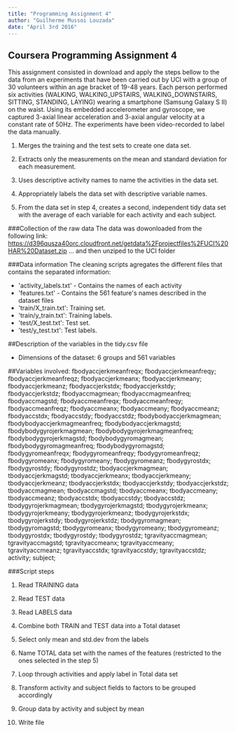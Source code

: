 ```yaml
---
title: "Programming Assignment 4"
author: "Guilherme Mussoi Louzada"
date: "April 3rd 2016"
---
```


## Coursera Programming Assignment 4

This assignment consisted in download and apply the steps bellow to the data from an experiments that have been carried out by UCI with a group of 30 volunteers within an age bracket of 19-48 years. Each person performed six activities (WALKING, WALKING_UPSTAIRS, WALKING_DOWNSTAIRS, SITTING, STANDING, LAYING) wearing a smartphone (Samsung Galaxy S II) on the waist. Using its embedded accelerometer and gyroscope, we captured 3-axial linear acceleration and 3-axial angular velocity at a constant rate of 50Hz. The experiments have been video-recorded to label the data manually. 

1) Merges the training and the test sets to create one data set.

2) Extracts only the measurements on the mean and standard deviation for each measurement.

3) Uses descriptive activity names to name the activities in the data set.

4) Appropriately labels the data set with descriptive variable names.

5) From the data set in step 4, creates a second, independent tidy data set with the average of each variable for each activity and each subject.

###Collection of the raw data
The data was dowonloaded from the following link:
https://d396qusza40orc.cloudfront.net/getdata%2Fprojectfiles%2FUCI%20HAR%20Dataset.zip
... and then unziped to the UCI folder


###Data information
The cleaning scripts agregates the different files that contains the separated information:
- 'activity_labels.txt' - Contains the names of each activity
- 'features.txt' - Contains the 561 feature's names described in the dataset files
- 'train/X_train.txt': Training set.
- 'train/y_train.txt': Training labels.
- 'test/X_test.txt': Test set.
- 'test/y_test.txt': Test labels.

##Description of the variables in the tidy.csv file
 - Dimensions of the dataset: 6 groups and 561 variables

##Variables involved:
fbodyaccjerkmeanfreqx;
fbodyaccjerkmeanfreqy;
fbodyaccjerkmeanfreqz;
fbodyaccjerkmeanx;
fbodyaccjerkmeany;
fbodyaccjerkmeanz;
fbodyaccjerkstdx;
fbodyaccjerkstdy;
fbodyaccjerkstdz;
fbodyaccmagmean;
fbodyaccmagmeanfreq;
fbodyaccmagstd;
fbodyaccmeanfreqx;
fbodyaccmeanfreqy;
fbodyaccmeanfreqz;
fbodyaccmeanx;
fbodyaccmeany;
fbodyaccmeanz;
fbodyaccstdx;
fbodyaccstdy;
fbodyaccstdz;
fbodybodyaccjerkmagmean;
fbodybodyaccjerkmagmeanfreq;
fbodybodyaccjerkmagstd;
fbodybodygyrojerkmagmean;
fbodybodygyrojerkmagmeanfreq;
fbodybodygyrojerkmagstd;
fbodybodygyromagmean;
fbodybodygyromagmeanfreq;
fbodybodygyromagstd;
fbodygyromeanfreqx;
fbodygyromeanfreqy;
fbodygyromeanfreqz;
fbodygyromeanx;
fbodygyromeany;
fbodygyromeanz;
fbodygyrostdx;
fbodygyrostdy;
fbodygyrostdz;
tbodyaccjerkmagmean;
tbodyaccjerkmagstd;
tbodyaccjerkmeanx;
tbodyaccjerkmeany;
tbodyaccjerkmeanz;
tbodyaccjerkstdx;
tbodyaccjerkstdy;
tbodyaccjerkstdz;
tbodyaccmagmean;
tbodyaccmagstd;
tbodyaccmeanx;
tbodyaccmeany;
tbodyaccmeanz;
tbodyaccstdx;
tbodyaccstdy;
tbodyaccstdz;
tbodygyrojerkmagmean;
tbodygyrojerkmagstd;
tbodygyrojerkmeanx;
tbodygyrojerkmeany;
tbodygyrojerkmeanz;
tbodygyrojerkstdx;
tbodygyrojerkstdy;
tbodygyrojerkstdz;
tbodygyromagmean;
tbodygyromagstd;
tbodygyromeanx;
tbodygyromeany;
tbodygyromeanz;
tbodygyrostdx;
tbodygyrostdy;
tbodygyrostdz;
tgravityaccmagmean;
tgravityaccmagstd;
tgravityaccmeanx;
tgravityaccmeany;
tgravityaccmeanz;
tgravityaccstdx;
tgravityaccstdy;
tgravityaccstdz;
activity;
subject;

###Script steps
1) Read TRAINING data

2) Read TEST data

3) Read LABELS data

4) Combine both TRAIN and TEST data into a Total dataset

5) Select only mean and std.dev from the labels

6) Name TOTAL data set with the names of the features (restricted to the ones selected in the step 5)

7) Loop through activities and apply label in Total data set

8) Transform activity and subject fields to factors to be grouped accordingly

9) Group data by activity and subject by mean

10) Write file
